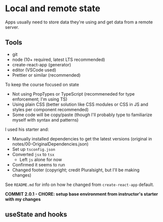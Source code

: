 # Local and remote state

Apps usually need to store data they're using and get data from a remote server.

## Tools

-  git
-  node (10+ required, latest LTS recommended)
-  create-react-app (generator)
-  editor (VSCode used)
-  Prettier or similar (recommended)

To keep the course focused on state

-  Not using PropTypes or TypeScript (recommeneded for type enforcement; I'm using TS)
-  Using plain CSS (better solution like CSS modules or CSS in JS and styles per component recommended)
-  Some code will be copy/paste (though I'll probably type to familiarize myself with syntax and patterns)

I used his starter and:

-  Manually installed dependencies to get the latest versions (original in notes/00-OriginalDependencies.json)
-  Set up `tsconfig.json`
-  Converted `jsx` to `tsx`
   -  Left `js` alone for now
-  Confirmed it seems to run
-  Changed footer (copyright; credit Pluralsight, but I'll be making changes)

See `README.md` for info on how he changed from `create-react-app` default.

**COMMIT 2.0.1 - CHORE: setup base environment from instructor's starter with my changes**

## useState and hooks
